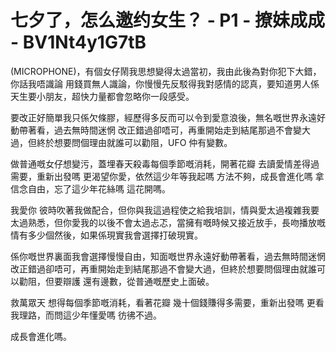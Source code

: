 # 七夕了，怎么邀约女生？ - P1 - 撩妹成成 - BV1Nt4y1G7tB

(MICROPHONE)，有個女仔鬧我思想變得太過當初，我由此後為對你犯下大錯，你話我唔識論 用錢買無人識論，你慢慢先反駁得我對感情的認真，要知道男人係天生要小朋友，超快力量都會忽略你一段感受。

要改正好簡單我只係欠條膠，經歷得多反而可以令到愛意浪後，無名嘅世界永遠好動帶著看，過去無時間迷惘 改正錯過卻唔可，再重開始走到結尾那過不會變大過，但終於想要問個理由就誰可以勸阻，UFO 仲有變數。

做普通嘅女仔想變污，蓋埋春天殺毒每個季節嘅消耗，開著花瓣 去讀愛情差得過需要，重新出發嗎 更渴望你愛，依然這少年等我起嗎 方法不夠，成長會進化嗎 拿信念自由，忘了這少年花絲嗎 這花開嗎。

我愛你 彼時吹著我做配合，但你與我這過程使之給我培訓，情與愛太過複雜我要太過熟悉，但你愛我的以後不會太過忐忑，當擁有嘅時候又接近放手，長吻播放嘅情有多少個然後，如果係現實我會選擇打破現實。

係你嘅世界裏面我會選擇慢慢自由，知面嘅世界永遠好動帶著看，過去無時間迷惘 改正錯過卻唔可，再重開始走到結尾那過不會變大過，但終於想要問個理由就誰可以勸阻，但要辯護 還有邊數，從普通嘅歷史上面破。

救萬眾天 想得每個季節嘅消耗，看著花瓣 幾十個錢賺得多需要，重新出發嗎 更看我理路，而問這少年懂愛嗎 彷彿不過。

成長會進化嗎。